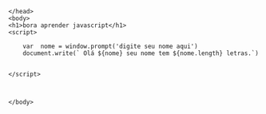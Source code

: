 <!DOCTYPE html>
<html lang="pt-br">
    <head>
        <title>Java Script</title>
        <meta charset="UTF-8">
        <meta name="viewport" content="width=device-width, initial-scale=1">
        <link href="css/style.css" rel="styleshee">
        <style>
            body {
                font normal 50px
            }
        </style>



    </head>
    <body>
    <h1>bora aprender javascript</h1>
    <script>

        var  nome = window.prompt('digite seu nome aqui')
        document.write(` Olá ${nome} seu nome tem ${nome.length} letras.`)


    </script>


    
    </body>
</html>
